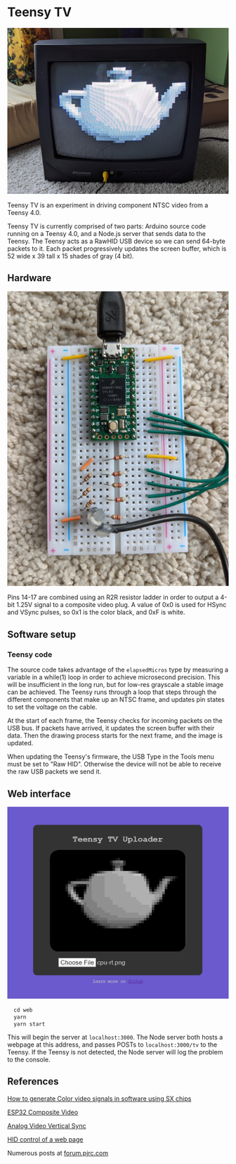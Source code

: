 # Teensy TV

![A TV displaying an image of a teapot](img/teapot.jpg)

Teensy TV is an experiment in driving component NTSC video from a Teensy 4.0.

Teensy TV is currently comprised of two parts: Arduino source code running on a Teensy 4.0, and a Node.js server that sends data to the Teensy. The Teensy acts as a RawHID USB device so we can send 64-byte packets to it. Each packet progressively updates the screen buffer, which is 52 wide x 39 tall x 15 shades of gray (4 bit).

## Hardware

![A breadboard with a Teensy on it. Pins 14-17 are attached to an R2R ladder](img/wiring.jpg)

Pins 14-17 are combined using an R2R resistor ladder in order to output a 4-bit 1.25V signal to a composite video plug. A value of 0x0 is used for HSync and VSync pulses, so 0x1 is the color black, and 0xF is white.

## Software setup

### Teensy code

The source code takes advantage of the `elapsedMicros` type by measuring a variable in a while(1) loop in order to achieve microsecond precision. This will be insufficient in the long run, but for low-res grayscale a stable image can be achieved. The Teensy runs through a loop that steps through the different components that make up an NTSC frame, and updates pin states to set the voltage on the cable.

At the start of each frame, the Teensy checks for incoming packets on the USB bus. If packets have arrived, it updates the screen buffer with their data. Then the drawing process starts for the next frame, and the image is updated.

When updating the Teensy's firmware, the USB Type in the Tools menu must be set to "Raw HID". Otherwise the device will not be able to receive the raw USB packets we send it.

## Web interface

![A screenshot of the web interface used to upload pictures to the TV](img/webinterface.png)

```shell
  cd web
  yarn
  yarn start
```

This will begin the server at `localhost:3000`. The Node server both hosts a webpage at this address, and passes POSTs to `localhost:3000/tv` to the Teensy. If the Teensy is not detected, the Node server will log the problem to the console.

## References

[How to generate Color video signals in software using SX chips](https://elinux.org/images/e/eb/Howtocolor.pdf)

[ESP32 Composite Video](https://bitluni.net/esp32-composite-video)

[Analog Video Vertical Sync](https://www.youtube.com/watch?v=NY2rIjkH1Xw)

[HID control of a web page](https://learn.sparkfun.com/tutorials/hid-control-of-a-web-page/all)

Numerous posts at [forum.pjrc.com](https://forum.pjrc.com/)
